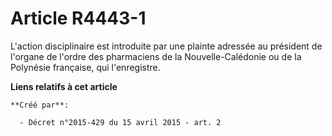 # Article R4443-1

L'action disciplinaire est introduite par une plainte adressée au président de l'organe de l'ordre des pharmaciens de la
Nouvelle-Calédonie ou de la Polynésie française, qui l'enregistre.

**Liens relatifs à cet article**

	**Créé par**:

	  - Décret n°2015-429 du 15 avril 2015 - art. 2

